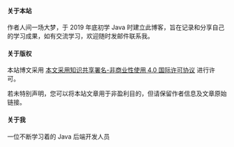 #### 关于本站

作者人间一场大梦，于 2019 年底初学 Java 时建立此博客，旨在记录和分享自己的学习成果，如有交流学习，欢迎随时发邮件联系我。

#### 关于版权

本站博文采用 [本文采用知识共享署名-非商业性使用 4.0 国际许可协议](https://creativecommons.org/licenses/by-nc/4.0/) 进行许可。

若未特别声明，您可以将本站文章用于非盈利目的，但请保留作者信息及文章原始链接。

#### 关于我

一位不断学习着的 Java 后端开发人员